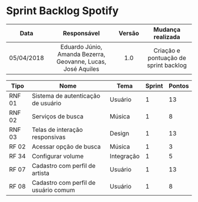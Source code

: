 # Sprint Backlog Spotify

Data| Responsável | Versão| Mudança realizada         
:----: | :------: | :--------: | :------------:  
05/04/2018| Eduardo Júnio, Amanda Bezerra, Geovanne, Lucas, José Aquiles  |   1.0   |  Criação e pontuação de sprint backlog

| Tipo | Nome | Tema | Sprint | Pontos |
| -- | -- | -- | -- | -- |
| RNF 01 | Sistema de autenticação de usuário | Usuário | 1 | 13 |
| RNF 02 | Serviços de busca| Música | 1 | 8 |
| RNF 03 | Telas de interação responsivas | Design| 1 | 13 |
| RF 02 | Acessar opção de busca| Música | 1 | 3 |
| RF 34 | Configurar volume | Integração | 1 | 5 |
| RF 07 | Cadastro com perfil de artista | Usuário | 1 | 13 |
| RF 08 | Cadastro com perfil de usuário comum | Usuário | 1 | 8 |
